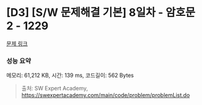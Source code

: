 # [D3] [S/W 문제해결 기본] 8일차 - 암호문2 - 1229 

[문제 링크](https://swexpertacademy.com/main/code/problem/problemDetail.do?contestProbId=AV14yIsqAHYCFAYD) 

### 성능 요약

메모리: 61,212 KB, 시간: 139 ms, 코드길이: 562 Bytes



> 출처: SW Expert Academy, https://swexpertacademy.com/main/code/problem/problemList.do